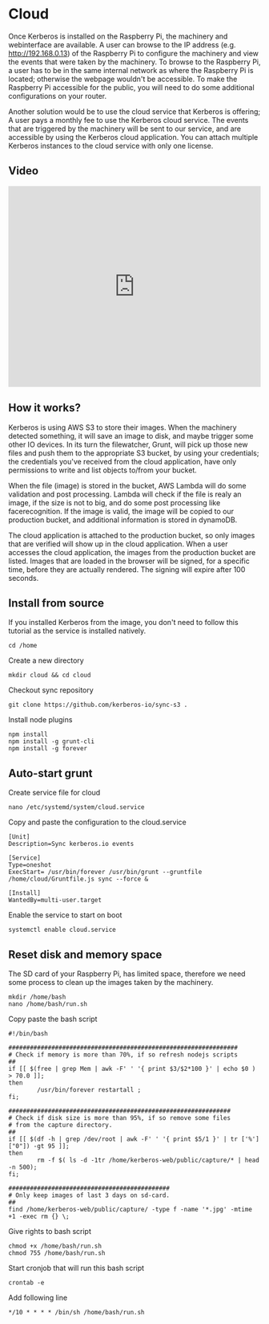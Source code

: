 # Cloud

Once Kerberos is installed on the Raspberry Pi, the machinery and webinterface are available. A user can browse to the IP address (e.g. http://192.168.0.13) of the Raspberry Pi to configure the machinery and view the events that were taken by the machinery. To browse to the Raspberry Pi, a user has to be in the same internal network as where the Raspberry Pi is located; otherwise the webpage wouldn't be accessible. To make the Raspberry Pi accessible for the public, you will need to do some additional configurations on your router.

Another solution would be to use the cloud service that Kerberos is offering; A user pays a monthly fee to use the Kerberos cloud service. The events that are triggered by the machinery will be sent to our service, and are accessible by using the Kerberos cloud application. You can attach multiple Kerberos instances to the cloud service with only one license.

## Video

<iframe src="https://player.vimeo.com/video/121532472?autoplay=0&color=943633#t=13m32s" style="width:100%; height: 400px;" frameborder="0" webkitallowfullscreen mozallowfullscreen allowfullscreen></iframe>

## How it works?

Kerberos is using AWS S3 to store their images. When the machinery detected something, it will save an image to disk, and maybe trigger some other IO devices. In its turn the filewatcher, Grunt, will pick up those new files and push them to the appropriate S3 bucket, by using your credentials; the credentials you've received from the cloud application, have only permissions to write and list objects to/from your bucket.

When the file (image) is stored in the bucket, AWS Lambda will do some validation and post processing. Lambda will check if the file is realy an image, if the size is not to big, and do some post processing like facerecognition. If the image is valid, the image will be copied to our production bucket, and additional information is stored in dynamoDB.

The cloud application is attached to the production bucket, so only images that are verified will show up in the cloud application. When a user accesses the cloud application, the images from the production bucket are listed. Images that are loaded in the browser will be signed, for a specific time, before they are actually rendered. The signing will expire after 100 seconds.

## Install from source

If you installed Kerberos from the image, you don't need to follow this tutorial as the service is installed natively.

	cd /home

Create a new directory

	mkdir cloud && cd cloud

Checkout sync repository

	git clone https://github.com/kerberos-io/sync-s3 .

Install node plugins

	npm install
	npm install -g grunt-cli
    npm install -g forever

## Auto-start grunt

Create service file for cloud

    nano /etc/systemd/system/cloud.service

Copy and paste the configuration to the cloud.service 

    [Unit]
    Description=Sync kerberos.io events

    [Service]
    Type=oneshot
    ExecStart= /usr/bin/forever /usr/bin/grunt --gruntfile /home/cloud/Gruntfile.js sync --force &

    [Install]
    WantedBy=multi-user.target

Enable the service to start on boot

    systemctl enable cloud.service

## Reset disk and memory space

The SD card of your Raspberry Pi, has limited space, therefore we need some process to clean up the images taken by the machinery.

    mkdir /home/bash
    nano /home/bash/run.sh

Copy paste the bash script

    #!/bin/bash

    ################################################################
    # Check if memory is more than 70%, if so refresh nodejs scripts
    ##
    if [[ $(free | grep Mem | awk -F' ' '{ print $3/$2*100 }' | echo $0 ) > 70.0 ]];
    then
            /usr/bin/forever restartall ;
    fi;

    ##############################################################
    # Check if disk size is more than 95%, if so remove some files
    # from the capture directory.
    ##
    if [[ $(df -h | grep /dev/root | awk -F' ' '{ print $5/1 }' | tr ['%'] ["0"]) -gt 95 ]];
    then
            rm -f $( ls -d -1tr /home/kerberos-web/public/capture/* | head -n 500);
    fi;

    #############################################
    # Only keep images of last 3 days on sd-card.
    ##
    find /home/kerberos-web/public/capture/ -type f -name '*.jpg' -mtime +1 -exec rm {} \;

Give rights to bash script

    chmod +x /home/bash/run.sh
    chmod 755 /home/bash/run.sh

Start cronjob that will run this bash script

    crontab -e

Add following line

    */10 * * * * /bin/sh /home/bash/run.sh 